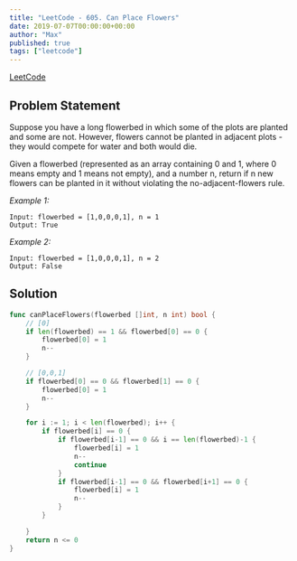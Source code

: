 ```yaml
---
title: "LeetCode - 605. Can Place Flowers"
date: 2019-07-07T00:00:00+00:00
author: "Max"
published: true
tags: ["leetcode"]
---
```


[LeetCode](https://leetcode.com/problems/can-place-flowers/)

## Problem Statement

Suppose you have a long flowerbed in which some of the plots are planted and some are not. However, flowers cannot be planted in adjacent plots - they would compete for water and both would die.

Given a flowerbed (represented as an array containing 0 and 1, where 0 means empty and 1 means not empty), and a number n, return if n new flowers can be planted in it without violating the no-adjacent-flowers rule.

*Example 1:*

```
Input: flowerbed = [1,0,0,0,1], n = 1
Output: True
```

*Example 2:*

```
Input: flowerbed = [1,0,0,0,1], n = 2
Output: False
```

## Solution

```go
func canPlaceFlowers(flowerbed []int, n int) bool {
	// [0]
	if len(flowerbed) == 1 && flowerbed[0] == 0 {
		flowerbed[0] = 1
		n--
	}

	// [0,0,1]
	if flowerbed[0] == 0 && flowerbed[1] == 0 {
		flowerbed[0] = 1
		n--
	}

	for i := 1; i < len(flowerbed); i++ {
		if flowerbed[i] == 0 {
			if flowerbed[i-1] == 0 && i == len(flowerbed)-1 {
				flowerbed[i] = 1
				n--
				continue
			}
			if flowerbed[i-1] == 0 && flowerbed[i+1] == 0 {
				flowerbed[i] = 1
				n--
			}
		}

	}
	return n <= 0
}
```
